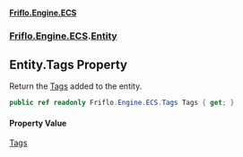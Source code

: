 #### [Friflo.Engine.ECS](index.md 'index')
### [Friflo.Engine.ECS](Friflo.Engine.ECS.md 'Friflo.Engine.ECS').[Entity](Entity.md 'Friflo.Engine.ECS.Entity')

## Entity.Tags Property

Return the [Tags](Tags.md 'Friflo.Engine.ECS.Tags') added to the entity.

```csharp
public ref readonly Friflo.Engine.ECS.Tags Tags { get; }
```

#### Property Value
[Tags](Tags.md 'Friflo.Engine.ECS.Tags')